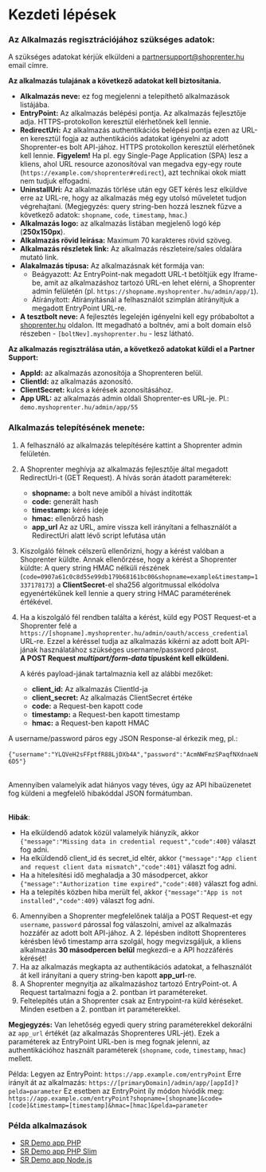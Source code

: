 # Kezdeti lépések

### Az Alkalmazás regisztrációjához szükséges adatok:

A szükséges adatokat kérjük elküldeni a partnersupport@shoprenter.hu email címre.

**Az alkalmazás tulajának a következő adatokat kell biztosítania.**
- **Alkalmazás neve:** ez fog megjelenni a telepíthető alkalmazások listájába.
- **EntryPoint:** Az alkalmazás belépési pontja. Az alkalmazás fejlesztője adja. HTTPS-protokollon keresztül elérhetőnek kell lennie.
- **RedirectUri:** Az alkalmazás authentikációs belépési pontja ezen az URL-en keresztül fogja az authentikációs adatokat igényelni az adott Shoprenter-es bolt API-jához. HTTPS protokollon keresztül elérhetőnek kell lennie. 
  **Figyelem!** Ha pl. egy Single-Page Application (SPA) lesz a kliens, ahol URL resource azonosítóval van megadva egy-egy route (`https://example.com/shoprenter#redirect`), azt technikai okok miatt nem tudjuk elfogadni.
- **UninstallUri:** Az alkalmazás törlése után egy GET kérés lesz elküldve erre az URL-re, hogy az alkalmazás még egy utolsó műveletet tudjon végrehajtani. 
  (Megjegyzés: query string-ben hozzá lesznek fűzve a következő adatok: `shopname`, `code`, `timestamp`, `hmac`.)
- **Alkalmazás logo:** az alkalmazás listában megjelenő logó kép (**250x150px**).
- **Alkalmazás rövid leírása:** Maximum 70 karakteres rövid szöveg.
- **Alkalmazás részletek link:** Az alkalmazás részleteire/sales oldalára mutató link.
- **Alakalmazás típusa:** Az alkalmazásnak két formája van:
  - Beágyazott: Az EntryPoint-nak megadott URL-t betöltjük egy Iframe-be, amit az alkalmazáshoz tartozó URL-en lehet elérni, a Shoprenter admin felületén (pl. `https://shopname.myshoprenter.hu/admin/app/1`).
  - Átírányított: Átírányításnál a felhasználót szimplán átírányítjuk a megadott EntryPoint URL-re.
- **A tesztbolt neve:** A fejlesztés legelején igényelni kell egy próbaboltot a [shoprenter.hu](https://www.shoprenter.hu/tesztigenyles/?devstore=1) oldalon. 
  Itt megadható a boltnév, ami a bolt domain első részeben - `[boltNev].myshoprenter.hu` - lesz látható.

**Az alkalmazás regisztrálása után, a következő adatokat küldi el a Partner Support:**
- **AppId:** az alkalmazás azonosítója a Shoprenteren belül. 
- **ClientId:** az alkalmazás azonosító.
- **ClientSecret:** kulcs a kérések azonosításához.
- **App URL:** az alkalmazás admin oldali Shoprenter-es URL-je. Pl.: `demo.myshoprenter.hu/admin/app/55`

### Alkalmazás telepítésének menete:
1. A felhasználó az alkalmazás telepítésére kattint a Shoprenter admin felületén.
2. A Shoprenter meghívja az alkalmazás fejlesztője által megadott RedirectUri-t (GET Request).
    A hívás során átadott paraméterek:
    - **shopname:** a bolt neve amiből a hívást indították
    - **code:** generált hash
    - **timestamp:** kérés ideje
    - **hmac:** ellenőrző hash
    - **app_url** Az az URL, amire vissza kell irányítani a felhasználót a RedirectUri alatt lévő script lefutása után
3. Kiszolgáló félnek célszerű ellenőrizni, hogy a kérést valóban a Shoprenter küldte.
   Annak ellenőrzése, hogy a kérést a Shoprenter küldte:
   A query string HMAC nélküli részének (`code=0907a61c0c8d55e99db179b68161bc00&shopname=example&timestamp=1337178173`) a **ClientSecret**-el sha256 algoritmussal elkódolva egyenértékűnek kell lennie a query string HMAC paraméterének értékével.
4. Ha a kiszolgáló fél rendben találta a kérést, küld egy POST Request-et a Shoprenter felé a `https://[shopname].myshoprenter.hu/admin/oauth/access_credential` URL-re. Ezzel a kéréssel tudja az alkalmazás kikérni az adott bolt API-jának használatához szükséges username/password párost.<br>
  **A POST Request _multipart/form-data_ típusként kell elküldeni.**<br>
   
   A kérés payload-jának tartalmaznia kell az alábbi mezőket:
    - **client_id:** Az alkalmazás ClientId-ja
    - **client_secret:** Az alkalmazás ClientSecret értéke 
    - **code:** a Request-ben kapott code
    - **timestamp:** a Request-ben kapott timestamp
    - **hmac:** a Request-ben kapott HMAC

A username/password páros egy JSON Response-al érkezik meg, pl.:<br><br>
`{"username":"YLQVeH2sFFptfR88LjDXb4A","password":"AcmNWFmzSPaqfNXdnaeN6D5"}` <br><br>
    
  Amennyiben valamelyik adat hiányos vagy téves, úgy az API hibaüzenetet fog küldeni a megfelelő hibakóddal JSON formátumban.
    
  <br>**Hibák**:
  - Ha elküldendő adatok közül valamelyik hiányzik, akkor `{"message":"Missing data in credential request","code":400}` választ fog adni.
  - Ha elküldendő client_id és secret_id eltér, akkor `{"message":"App client and request client data mismatch","code":401}` választ fog adni.
  - Ha a hitelesítési idő meghaladja a 30 másodpercet, akkor `{"message":"Authorization time expired","code":408}` választ fog adni.
  - Ha a telepítés közben hiba merült fel, akkor  `{"message":"App is not installed","code":409}` választ fog adni.
6. Amennyiben a Shoprenter megfelelőnek találja a POST Request-et egy `username`, `password` párossal fog válaszolni, amivel az alkalmazás hozzáfér az adott bolt API-jához. 
   A 2. lépésben indított Shoprenteres kérésben lévő timestamp arra szolgál, hogy megvizsgáljuk, a kliens alkalmazás **30 másodpercen belül** megkezdi-e a API hozzáférés kérését!
7. Ha az alkalmazás megkapta az authentikációs adatokat, a felhasználót át kell irányítani a query string-ben kapott **app_url**-re.
8. A Shoprenter megnyitja az alkalmazáshoz tartozó EntryPoint-ot. A Request tartalmazni fogja a 2. pontban írt paramétereket.
9. Feltelepítés után a Shoprenter csak az Entrypoint-ra küld kéréseket. Minden esetben a 2. pontban írt paraméterekkel.

**Megjegyzés:** Van lehetőség egyedi query string paraméterekkel dekorálni az `app_url` értékét (az alkalmazás Shoprenteres URL-jét).
  Ezek a paraméterek az EntryPoint URL-ben is meg fognak jelenni, az authentikációhoz használt paraméterek (`shopname`, `code`, `timestamp`, `hmac`) mellett.

  Példa:
  Legyen az EntryPoint: `https://app.example.com/entryPoint`
  Erre irányít át az alkalmazás: `https://[primaryDomain]/admin/app/[appId]?pelda=parameter`
  Ez esetben az EntryPoint íly módon hívódik meg: `https://app.example.com/entryPoint?shopname=[shopname]&code=[code]&timestamp=[timestamp]&hmac=[hmac]&pelda=parameter`

### Példa alkalmazások
- [SR Demo app PHP](https://github.com/Shoprenter/sr-demo-app-php)
- [SR Demo app PHP Slim](https://github.com/Shoprenter/sr-demo-app-php-slim)
- [SR Demo app Node.js](https://github.com/Shoprenter/sr-demo-app-node)
